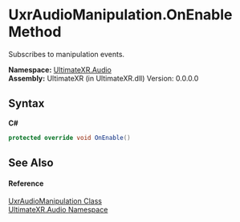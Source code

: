 # UxrAudioManipulation.OnEnable Method 
 

Subscribes to manipulation events.

**Namespace:**&nbsp;<a href="N_UltimateXR_Audio">UltimateXR.Audio</a><br />**Assembly:**&nbsp;UltimateXR (in UltimateXR.dll) Version: 0.0.0.0

## Syntax

**C#**<br />
``` C#
protected override void OnEnable()
```


## See Also


#### Reference
<a href="T_UltimateXR_Audio_UxrAudioManipulation">UxrAudioManipulation Class</a><br /><a href="N_UltimateXR_Audio">UltimateXR.Audio Namespace</a><br />